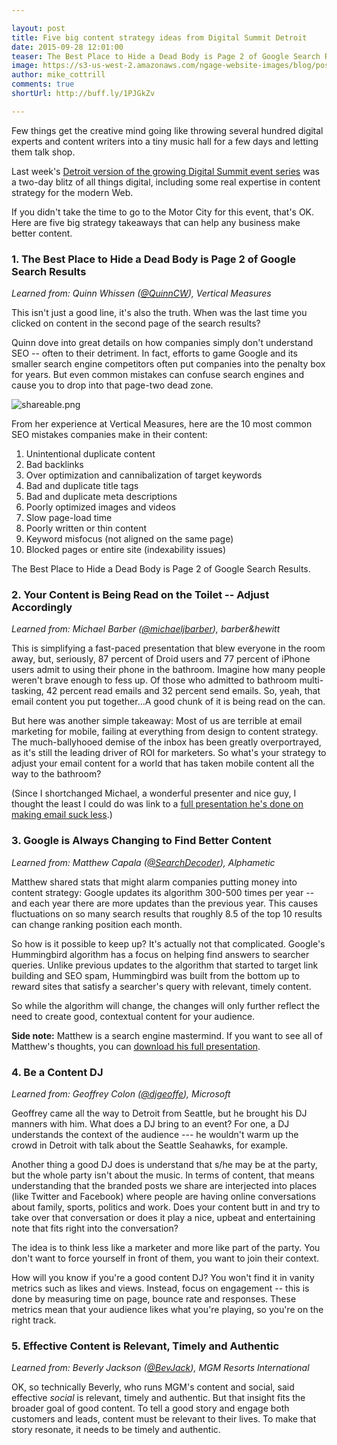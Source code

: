 ```yaml
---

layout: post
title: Five big content strategy ideas from Digital Summit Detroit 
date: 2015-09-28 12:01:00
teaser: The Best Place to Hide a Dead Body is Page 2 of Google Search Results.
image: https://s3-us-west-2.amazonaws.com/ngage-website-images/blog/post-images/digital-summit-detroit.jpg
author: mike_cottrill
comments: true
shortUrl: http://buff.ly/1PJGkZv

---
```

Few things get the creative mind going like throwing several hundred digital experts and content writers into a tiny music hall for a few days and letting them talk shop. 

Last week's <a href="http://digitalsummitdetroit.com" target="_blank">Detroit version of the growing Digital Summit event series</a> was a two-day blitz of all things digital, including some real expertise in content strategy for the modern Web. 

If you didn't take the time to go to the Motor City for this event, that's OK. Here are five big strategy takeaways that can help any business make better content. 

### 1. The Best Place to Hide a Dead Body is Page 2 of Google Search Results
*Learned from: Quinn Whissen (<a href="https://twitter.com/QuinnCW" target="_blank">@QuinnCW</a>), Vertical Measures* 

This isn't just a good line, it's also the truth. When was the last time you clicked on content in the second page of the search results? 

Quinn dove into great details on how companies simply don't understand SEO -- often to their detriment. In fact, efforts to game Google and its smaller search engine competitors often put companies into the penalty box for years. But even common mistakes can confuse search engines and cause you to drop into that page-two dead zone. 

![shareable.png](https://ucarecdn.com/75a5ef94-08ca-461b-8ab5-7b06c9ec0b9d/)

From her experience at Vertical Measures, here are the 10 most common SEO mistakes companies make in their content: 

1. Unintentional duplicate content
2. Bad backlinks
3. Over optimization and cannibalization of target keywords 
4. Bad and duplicate title tags 
5. Bad and duplicate meta descriptions 
6. Poorly optimized images and videos 
7. Slow page-load time 
8. Poorly written or thin content 
9. Keyword misfocus (not aligned on the same page) 
10. Blocked pages or entire site (indexability issues) 

<span><a class="tweet-quote">The Best Place to Hide a Dead Body is Page 2 of Google Search Results.</a></span>

### 2. Your Content is Being Read on the Toilet -- Adjust Accordingly
*Learned from: Michael Barber (<a href="https://twitter.com/michaeljbarber" target="_blank">@michaeljbarber</a>), barber&hewitt* 

This is simplifying a fast-paced presentation that blew everyone in the room away, but, seriously, 87 percent of Droid users and 77 percent of iPhone users admit to using their phone in the bathroom. Imagine how many people weren't brave enough to fess up. Of those who admitted to bathroom multi-tasking, 42 percent read emails and 32 percent send emails. So, yeah, that email content you put together...A good chunk of it is being read on the can.

But here was another simple takeaway: Most of us are terrible at email marketing for mobile, failing at everything from design to content strategy. The much-ballyhooed demise of the inbox has been greatly overportrayed, as it's still the leading driver of ROI for marketers. So what's your strategy to adjust your email content for a world that has taken mobile content all the way to the bathroom? 

(Since I shortchanged Michael, a wonderful presenter and nice guy, I thought the least I could do was link to a <a href="http://www.slideshare.net/michaeljbarber/make-email-suck-less-2015-digital-summit-phoenix" target="_blank">full presentation he's done on making email suck less</a>.) 

### 3. Google is Always Changing to Find Better Content
*Learned from: Matthew Capala (<a href="https://twitter.com/SearchDecoder" target="_blank">@SearchDecoder</a>), Alphametic* 

Matthew shared stats that might alarm companies putting money into content strategy: Google updates its algorithm 300-500 times per year -- and each year there are more updates than the previous year. This causes fluctuations on so many search results that roughly 8.5 of the top 10 results can change ranking position each month. 

So how is it possible to keep up? It's actually not that complicated. Google's Hummingbird algorithm has a focus on helping find answers to searcher queries. Unlike previous updates to the algorithm that started to target link building and SEO spam, Hummingbird was built from the bottom up to reward sites that satisfy a searcher's query with relevant, timely content. 

So while the algorithm will change, the changes will only further reflect the need to create good, contextual content for your audience. 

**Side note:** Matthew is a search engine mastermind. If you want to see all of Matthew's thoughts, you can <a href="http://SearchDecoder.com/google-changes-2015" target="_blank">download his full presentation</a>. 

### 4. Be a Content DJ
*Learned from: Geoffrey Colon (<a href="https://twitter.com/djgeoffe" target="_blank">@djgeoffe</a>), Microsoft* 

Geoffrey came all the way to Detroit from Seattle, but he brought his DJ manners with him. What does a DJ bring to an event? For one, a DJ understands the context of the audience --- he wouldn't warm up the crowd in Detroit with talk about the Seattle Seahawks, for example. 

Another thing a good DJ does is understand that s/he may be at the party, but the whole party isn't about the music. In terms of content, that means understanding that the branded posts we share are interjected into places (like Twitter and Facebook) where people are having online conversations about family, sports, politics and work. Does your content butt in and try to take over that conversation or does it play a nice, upbeat and entertaining note that fits right into the conversation? 

<a class="tweet-quote">The idea is to think less like a marketer and more like part of the party.</a>  You don't want to force yourself in front of them, you want to join their context. 

How will you know if you're a good content DJ? You won't find it in vanity metrics such as likes and views. Instead, focus on engagement -- this is done by measuring time on page, bounce rate and responses. These metrics mean that your audience likes what you're playing, so you're on the right track.

### 5. Effective Content is Relevant, Timely and Authentic
*Learned from: Beverly Jackson (<a href="https://twitter.com/BevJack" target="_blank">@BevJack</a>), MGM Resorts International* 

OK, so technically Beverly, who runs MGM's content and social, said effective *social* is relevant, timely and authentic. But that insight fits the broader goal of good content. To tell a good story and engage both customers and leads, content must be relevant to their lives. To make that story resonate, it needs to be timely and authentic. 
